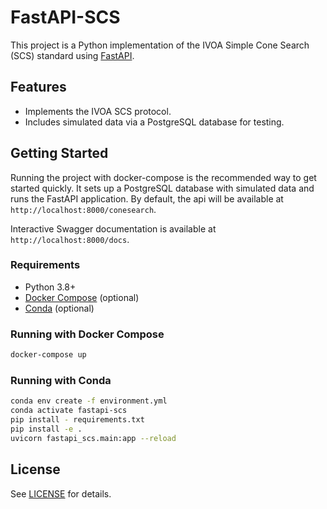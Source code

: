 # FastAPI-SCS

This project is a Python implementation of the IVOA Simple Cone Search (SCS) standard using [FastAPI](https://fastapi.tiangolo.com/).

## Features

- Implements the IVOA SCS protocol.
- Includes simulated data via a PostgreSQL database for testing.

## Getting Started

Running the project with docker-compose is the recommended way to get started quickly. It sets up a PostgreSQL database with simulated data and runs the FastAPI application. By default, the api will be available at `http://localhost:8000/conesearch`.

Interactive Swagger documentation is available at `http://localhost:8000/docs`.

### Requirements

- Python 3.8+
- [Docker Compose](https://docs.docker.com/compose/) (optional)
- [Conda](https://docs.conda.io/) (optional)

### Running with Docker Compose

```bash
docker-compose up
```

### Running with Conda

```bash
conda env create -f environment.yml
conda activate fastapi-scs
pip install - requirements.txt
pip install -e .
uvicorn fastapi_scs.main:app --reload
```

## License

See [LICENSE](./LICENSE) for details.